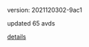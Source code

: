 version: 2021120302-9ac1

updated 65 avds

[details](https://github.com/0x74f917491bfa7ebfa379/ali_avd_db/blob/master/change_log/2021/12/03/02/9ac1.txt)